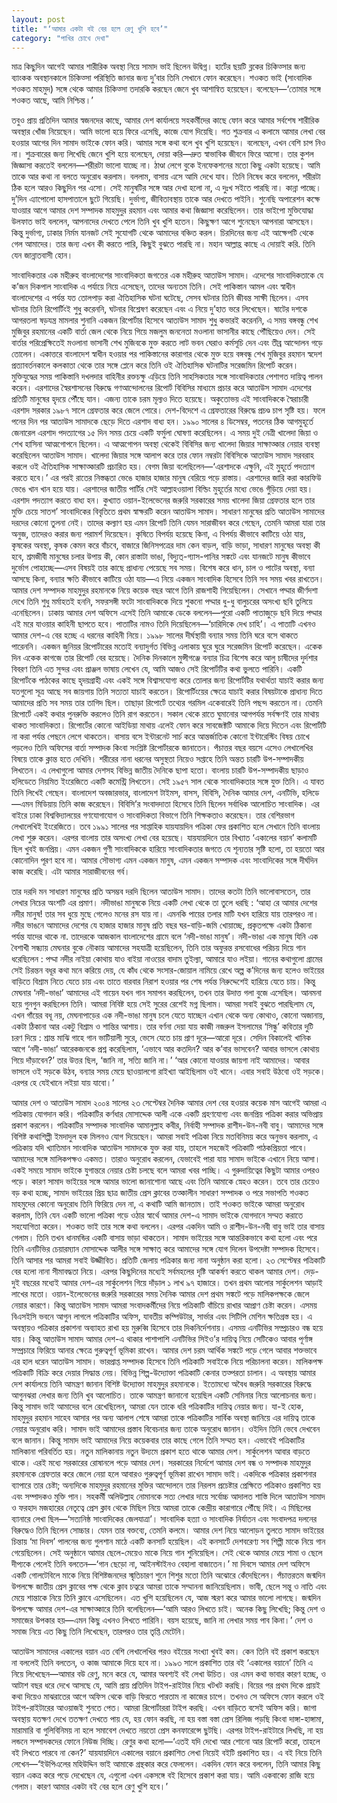 ```yaml
---
layout: post
title: "‘আমার একটা বই বের হলে রেণু খুশি হবে’"
category: "পাখির চোখে দেখা"
---
```

মাত্র কিছুদিন আগেই আমার শারীরিক অবস্থা নিয়ে সামাদ ভাই ছিলেন উদ্বিগ্ন। হার্টের ছয়টি ব্লকের চিকিত্সার জন্য ব্যাংকক অবস্থানকালে চিকিত্সা পরিস্থিতি জানার জন্য দু’বার তিনি সেখানে ফোন করেছেন। শওকত ভাই (সাংবাদিক শওকত মাহমুদ) সঙ্গে থেকে আমার চিকিত্সা তদারকি করছেন জেনে খুব আশান্বিত হয়েছেন। বলেছেন—‘তোমার সঙ্গে শওকত আছে, আমি নিশ্চিন্ত।’

তবুও প্রায় প্রতিদিন আমার স্বজনদের কাছে, আমার দেশ কার্যালয়ে সহকর্মীদের কাছে ফোন করে আমার সর্বশেষ শারীরিক অবস্থার খোঁজ নিয়েছেন। আমি ভালো হয়ে ফিরে এসেছি, কাজে যোগ দিয়েছি। গত শুক্রবার এ কলামে আমার লেখা বের হওয়ার আগের দিন সামাদ ভাইকে ফোন করি। আমার সঙ্গে কথা বলে খুব খুশি হয়েছেন। বলেছেন, এখন বেশি চাপ নিও না। শুক্রবারের জন্য লিখেছি জেনে খুশি হয়ে বলেছেন, দোয়া করি—দ্রুত স্বাভাবিক জীবনে ফিরে আসো। তার কুশল জিজ্ঞাসা করতেই বললেন—শরীরটা ভালো যাচ্ছে না। ঠাণ্ডা লেগে বুকে ইনফেকশনের মতো কিছু একটা হয়েছে। আমি তাকে আর কথা না বলতে অনুরোধ করলাম। বললাম, বাসায় এসে আমি দেখে যাব। তিনি নিষেধ করে বললেন, শরীরটা ঠিক হলে আরও কিছুদিন পর এসো।
সেই মানুষটির সঙ্গে আর দেখা হলো না, এ দুঃখ সইতে পারছি না। কান্না পাচ্ছে। দু’দিন এ্যাপোলো হাসপাতালে ছুটে গিয়েছি। দুর্ভাগ্য, জীবিতাবস্থায় তাকে আর দেখতে পাইনি। শুনেছি অপারেশন কক্ষে যাওয়ার আগে আমার দেশ সম্পাদক মাহমুদুর রহমান এবং আমার কথা জিজ্ঞাসা করেছিলেন। তার ভাইপো মুক্তিযোদ্ধা উলফাত ভাই বললেন, আপনাদের দেখতে পেলে তিনি খুব খুশি হতেন। কিছুক্ষণ আগে শুনেছেন আপনারা আসছেন। কিন্তু দুর্ভাগ্য, ঢাকার নির্মম যানজট সেই সুযোগটি থেকে আমাদের বঞ্চিত করল। চিরদিনের জন্য এই আক্ষেপটি থেকে গেল আমাদের। তার জন্য এখন কী করতে পারি, কিছুই বুঝতে পারছি না। মহান আল্লাহ্র কাছে এ দোয়াই করি. তিনি যেন জান্নাতবাসী হোন।

সাংবাদিকতার এক মহীরুহ
বাংলাদেশের সাংবাদিকতা জগতের এক মহীরুহ আতাউস সামাদ। এদেশের সাংবাদিকতাকে যে ক’জন দিকপাল সাংবাদিক এ পর্যায়ে নিয়ে এসেছেন, তাদের অন্যতম তিনি। সেই পাকিস্তান আমল এবং স্বাধীন বাংলাদেশের এ পর্যন্ত যত তোলপাড় করা ঐতিহাসিক ঘটনা ঘটেছে, সেসব ঘটনার তিনি জীবন্ত সাক্ষী ছিলেন। এসব ঘটনার তিনি রিপোর্টিংই শুধু করেননি, ঘটনার বিশ্লেষণ করেছেন এবং এ নিয়ে দু’হাত ভরে লিখেছেন। ষাটের দশকে আগরতলা ষড়যন্ত্র মামলার শুনানি একজন রিপোর্টার হিসেবে আতাউস সামাদ শুধু কভারই করেননি, এ সময় বঙ্গবন্ধু শেখ মুজিবুর রহমানের একটি বার্তা জেল থেকে নিয়ে গিয়ে মজলুম জননেতা মওলানা ভাসানীর কাছে পৌঁছিয়েও দেন। সেই বার্তার পরিপ্রেক্ষিতেই মওলানা ভাসানী শেখ মুজিবকে মুক্ত করতে লাট ভবন ঘেরাও কর্মসূচি দেন এবং তীব্র আন্দোলন গড়ে তোলেন। একাত্তরে বাংলাদেশ স্বাধীন হওয়ার পর পাকিস্তানের কারাগার থেকে মুক্ত হয়ে বঙ্গবন্ধু শেখ মুজিবুর রহমান স্বদেশ প্রত্যাবর্তনকালে কলকাতা থেকে তার সঙ্গে প্লেনে করে তিনি ওই ঐতিহাসিক ঘটনাটির সরেজমিন রিপোর্ট করেন। মুক্তিযুদ্ধের সময় পাকিস্তানি দখলদার বাহিনীর রক্তচক্ষু এড়িয়ে তিনি সাহসিকতার সঙ্গে সাংবাদিকতার পেশাগত দায়িত্ব পালন করেন। এরশাদের স্বৈরশাসনের বিরুদ্ধে গণআন্দোলনের রিপোর্ট বিবিসির মাধ্যমে প্রচার করে আতাউস সামাদ এদেশের প্রতিটি মানুষের হৃদয়ে পৌঁছে যান। এজন্য তাকে চরম মূল্যও দিতে হয়েছে। অকুতোভয় এই সাংবাদিককে স্বৈরাচারী এরশাদ সরকার ১৯৮৭ সালে গ্রেফতার করে জেলে পোরে। দেশ-বিদেশে এ গ্রেফতারের বিরুদ্ধে প্রচণ্ড চাপ সৃষ্টি হয়। ফলে পনের দিন পর আতাউস সামাদকে ছেড়ে দিতে এরশাদ বাধ্য হন।
১৯৯০ সালের ৪ ডিসেম্বর, পতনের ঠিক আগমুহূর্তে জেনারেল এরশাদ পদত্যাগের ১৫ দিন সময় চেয়ে একটি ফর্মুলা ঘোষণা করেছিলেন। এ সময় দুই নেত্রী খালেদা জিয়া ও শেখ হাসিনা আত্মগোপনে ছিলেন। এ আত্মগোপন অবস্থা থেকেই বিবিসির জন্য খালেদা জিয়ার সাক্ষাত্কার নেয়ার ব্যবস্থা করেছিলেন আতাউস সামাদ। খালেদা জিয়ার সঙ্গে আলাপ করে তার ফোন নম্বরটা বিবিসিকে আতাউস সামাদ সরবরাহ করলে ওই ঐতিহাসিক সাক্ষাত্কারটি প্রচারিত হয়। বেগম জিয়া বলেছিলেন—‘এরশাদকে এক্ষুনি, এই মুহূর্তে পদত্যাগ করতে হবে।’ এর পরই রাতের নিস্তব্ধতা ভেঙে হাজার হাজার মানুষ বেরিয়ে পড়ে রাস্তায়। এরশাদের জারি করা কারফিউ ভেঙে খান খান হয়ে যায়। এরশাদের জাতীয় পার্টির সেই আল্লাহওয়ালা বিল্ডিং মুহূর্তের মধ্যে ভেঙে গুঁড়িয়ে দেয়া হয়। এরশাদ পদত্যাগ করতে বাধ্য হন। কুখ্যাত ওয়ান-ইলেভেনের জরুরি সরকারের সময় খালেদা জিয়া গ্রেফতার হলে তার মুক্তি চেয়ে সাতশ’ সাংবাদিকের বিবৃতিতে প্রথম স্বাক্ষরটি করেন আতাউস সামাদ।
সাধারণ মানুষের প্রতি আতাউস সামাদের দরদের কোনো তুলনা নেই। তাদের কল্যাণ হয় এমন রিপোর্ট তিনি যেমন সারাজীবন করে গেছেন, তেমনি আমরা যারা তার অনুজ, তাদেরও করার জন্য পরামর্শ দিয়েছেন। কৃষিতে বিপর্যয় হয়েছে কিনা, এ বিপর্যয় কীভাবে কাটিয়ে ওঠা যায়, কৃষকের অবস্থা, কৃষক কেমন করে বাঁচবে, বাজারে জিনিসপত্রের দাম কেন বাড়ল, বাড়ি ভাড়া, সাধারণ মানুষের অবস্থা কী হবে, শ্রমজীবী মানুষের চলার উপায় কী, কোন রাস্তাটা ভাঙা, বিদ্যুত্-গ্যাস-পানির সঙ্কটে এবং যানজটে মানুষ কীভাবে দুর্ভোগ পোহাচ্ছে—এসব বিষয়ই তার কাছে প্রাধান্য পেয়েছে সব সময়। বিশেষ করে ধান, চাল ও পাটের অবস্থা, বন্যা আসছে কিনা, বন্যার ক্ষতি কীভাবে কাটিয়ে ওঠা যায়—এ নিয়ে একজন সাংবাদিক হিসেবে তিনি সব সময় খবর রাখতেন। আমার দেশ সম্পাদক মাহমুদুর রহমানকে নিয়ে কয়েক বছর আগে তিনি রাজশাহী গিয়েছিলেন। সেখানে পদ্মার জীর্ণদশা দেখে তিনি শুধু মর্মাহতই হননি, সফরসঙ্গী ফটো সাংবাদিককে দিয়ে শুকনো পদ্মার ধু-ধু বালুচরের অসংখ্য ছবি তুলিয়ে এনেছিলেন। ঢাকায় আমার দেশ অফিসে এসেই তিনি আমাকে ডেকে বললেন—পুরো একটি পাতাজুড়ে ছবি দিয়ে পদ্মার এই মরে যাওয়ার কাহিনী ছাপতে হবে। পাতাটির নামও তিনি দিয়েছিলেন—‘চারিদিকে দেখ চাহি’। এ পাতাটি এখনও আমার দেশ-এ বের হচ্ছে এ ধরনের কাহিনী নিয়ে।
১৯৯৮ সালের দীর্ঘস্থায়ী বন্যার সময় তিনি ঘরে বসে থাকতে পারেননি। একজন জুনিয়র রিপোর্টারের মতোই বন্যাদুর্গত বিভিন্ন এলাকায় ঘুরে ঘুরে সরেজমিন রিপোর্ট করেছেন। একেক দিন একেক কাগজে তার রিপোর্ট বের হয়েছে। দৈনিক দিনকালে মুন্সীগঞ্জে বন্যার চিত্র বিশেষ করে আলু চাষীদের দুর্দশার বিবরণ তিনি এত সুন্দর এবং প্রাঞ্জল ভাষায় লেখেন যে, আমি আজও সেই রিপোর্টটির কথা ভুলতে পারিনি।
একটি রিপোর্টকে পাঠকের কাছে হৃদয়গ্রাহী এবং একই সঙ্গে বিশ্বাসযোগ্য করে তোলার জন্য রিপোর্টটির যথার্থতা যাচাই করার জন্য যতগুলো সূত্র আছে সব জায়গায় তিনি সত্যতা যাচাই করতেন। রিপোর্টিংয়ের ক্ষেত্রে যাচাই করার বিষয়টাকে প্রাধান্য দিতে আমাদের প্রতি সব সময় তার তাগিদ ছিল। তাছাড়া রিপোর্টে তথ্যের গরমিল একেবারেই তিনি পছন্দ করতেন না। তেমনি রিপোর্টে একই কথার পুনরুক্তি করলেও তিনি রাগ করতেন। সকাল থেকে রাতে ঘুমানোর আগপর্যন্ত সর্বক্ষণই তার মাথায় থাকত সাংবাদিকতা। রিপোর্টের কোনো আইডিয়া মাথায় এলেই ফোন করে সাবজেক্টটি আমাকে দিয়ে দিতেন এবং রিপোর্টটি না করা পর্যন্ত পেছনে লেগে থাকতেন। বাসায় বসে ইন্টারনেট সার্চ করে আন্তর্জাতিক কোনো ইন্টারেস্টিং বিষয় চোখে পড়লেও তিনি অফিসের বার্তা সম্পাদক কিংবা সংশ্লিষ্ট রিপোর্টারকে জানাতেন।
পঁচাত্তর বছর বয়সে এসেও লেখালেখির বিষয়ে তাকে ক্লান্ত হতে দেখিনি। শরীরের নানা ধরনের অসুস্থতা নিয়েও সপ্তাহে তিনি অন্তত চারটি উপ-সম্পাদকীয় লিখতেন। এ লেখাগুলো আমার দেশসহ বিভিন্ন জাতীয় দৈনিকে ছাপা হতো। বাংলায় চারটি উপ-সম্পাদকীয় ছাড়াও হলিডেতে নিয়মিত ইংরেজিতে একটি কমেন্ট্রি লিখতেন। সেই ১৯৫৭ সাল থেকে সাংবাদিকতার সঙ্গে যুক্ত তিনি। এ যাবত তিনি লিখেই গেছেন। বাংলাদেশ অবজারভার, বাংলাদেশ টাইমস, বাসস, বিবিসি, দৈনিক আমার দেশ, এনটিভি, হলিডে—এমন মিডিয়ায় তিনি কাজ করেছেন। বিবিসি’র সংবাদদাতা হিসেবে তিনি ছিলেন সর্বাধিক আলোচিত সাংবাদিক। এর বাইরে ঢাকা বিশ্ববিদ্যালয়ের গণযোগাযোগ ও সাংবাদিকতা বিভাগে তিনি শিক্ষকতাও করেছেন। তার বেশিরভাগ লেখালেখিই ইংরেজিতে। তবে ১৯৯১ সালের পর সাপ্তাহিক যায়যায়দিন পত্রিকা ফের প্রকাশিত হলে সেখানে তিনি বাংলায় লেখা শুরু করেন। এরপর বাংলায় তার অসংখ্য লেখা বের হয়েছে। যায়যায়দিনে তার বিখ্যাত ‘একালের বয়ান’ কলামটি ছিল খুবই জনপ্রিয়। এমন একজন গুণী সাংবাদিককে হারিয়ে সাংবাদিকতার জগতে যে শূন্যতার সৃষ্টি হলো, তা হয়তো আর কোনোদিন পূরণ হবে না। আমার সৌভাগ্য এমন একজন মানুষ, এমন একজন সম্পাদক এবং সাংবাদিকের সঙ্গে দীর্ঘদিন কাজ করেছি। এটা আমার সারাজীবনের গর্ব।

তার দরদি মন
সাধারণ মানুষের প্রতি অসম্ভব দরদি ছিলেন আতাউস সামাদ। তাদের কতটা তিনি ভালোবাসতেন, তার লেখার নিচের অংশটি এর প্রমাণ। নদীভাঙা মানুষকে নিয়ে একটি লেখা থেকে তা তুলে ধরছি :
‘আহা রে আমার দেশের নদীর মানুষ! তার সব ধুয়ে মুছে গেলেও মনের রস যায় না। এমনকি পায়ের তলার মাটি যখন হারিয়ে যায় তারপরও না।
নদীর ভাঙনে আমাদের দেশের যে হাজার হাজার মানুষ প্রতি বছর ঘর-বাড়ি-জমি খোয়াচ্ছে, প্রকৃতপক্ষে একটা ঠিকানা পর্যন্ত যাদের থাকে না. তাদেরকে আজকাল বাংলাদেশের গ্রামে বলে ‘নদী-ভাঙা মানুষ’।
নদী-ভাঙা এক মানুষ যিনি এক বৈশাখী সন্ধ্যায় মেঘনার বুকে নৌকায় আমাদের সহযাত্রী হয়েছিলেন, তিনি তার অফুরন্ত রসবোধের পরিচয় দিয়ে গান ধরেছিলেন :
পদ্মা নদীর নাইয়া
কোথায় যাও বাইয়া
নাওয়ের বাদাম তুইল্যা,
আমারে যাও লইয়া।
গানের কথাগুলো গ্রামের সেই চিরন্তন বধূর কথা মনে করিয়ে দেয়, যে কাঁধ থেকে সংসার-জোয়াল নামিয়ে রেখে অল্প ক’দিনের জন্য হলেও ভাইয়ের বাড়িতে বিশ্রাম নিতে যেতে চায় এবং তাতে বারবার নিরাশ হওয়ার পর শেষ পর্যন্ত নিরুদ্দেশেই হারিয়ে যেতে চায়।
কিন্তু মেঘনার ‘নদী-ভাঙা’ আমাদের এই গায়েন যখন গান সমাপন করছিলেন, তখন তার উদাত্ত গলা বুজে এসেছিল। আনমনা হয়ে গুনগুন করছিলেন তিনি। আমরা নিবিষ্ট হয়ে সেই সুরের রেশেই মগ্ন ছিলাম। আমরা সবাই বুঝতে পারছিলাম যে, এখন গাঁয়ের বধূ নয়, মেঘনাপাড়ের এক নদী-ভাঙা মানুষ চলে যেতে যাচ্ছেন এখান থেকে অন্য কোথাও, কোনো অজানায়, একটা ঠিকানা আর একটু বিশ্রাম ও শান্তির আশায়। তার বর্ণনা দেয়া যায় কাজী নজরুল ইসলামের ‘সিন্ধু’ কবিতার দুটি চরণ দিয়ে :
শ্রান্ত মাঝি গাহে গান ভাটিয়ালী সুরে,
ভেসে যেতে চায় প্রাণ দূরে—আরো দূরে।
সেদিন বিকালেই খানিক আগে ‘নদী-ভাঙা’ আরেকজনকে প্রশ্ন করেছিলাম, ‘এভাবে আর কতদিন? আর ক’বার ভাসবেন? আবার ভাসলে কোথায় গিয়ে দাঁড়াবেন?’
তার উত্তর ছিল, ‘জানি না, সত্যি জানি না।’
‘আর কোনো যাওয়ার জায়গা নাই আমাদের। আবার ভাসলে ওই সড়কে উঠব, বন্যার সময় মেয়ে ছাওয়ালগো রাইখ্যা আইছিলাম ওই খানে। এবার সবাই উঠবো ওই সড়কে। এরপর হে যেইখানে লইয়া যায় যাবো।’

আমার দেশ ও আতাউস সামাদ
২০০৪ সালের ২৩ সেপ্টেম্বর দৈনিক আমার দেশ বের হওয়ার কয়েক মাস আগেই আমরা এ পত্রিকায় যোগদান করি। পত্রিকাটির কর্ণধার মোসাদ্দেক আলী একে একটি গ্রহণযোগ্য এবং জনপ্রিয় পত্রিকা করার অভিপ্রায় প্রকাশ করলেন। পত্রিকাটির সম্পাদক সাংবাদিক আমানুল্লাহ কবীর, নির্বাহী সম্পাদক রাশীদ-উন-নবী বাবু। আমাদের সঙ্গে বিশিষ্ট কথাশিল্পী ইমদাদুল হক মিলনও যোগ দিয়েছেন। আমরা সবাই পত্রিকা নিয়ে মতবিনিময় করে অনুভব করলাম, এ পত্রিকায় যদি খ্যাতিমান সাংবাদিক আতাউস সামাদকে যুক্ত করা যায়, তাহলে সহজেই পত্রিকাটি পাঠকপ্রিয়তা পাবে। আমাদের সঙ্গে মালিকপক্ষও একমত। তারাও অনুরোধ করলেন, যেভাবেই পারা যায় সামাদ ভাইকে এখানে নিয়ে আসা। একই সময়ে সামাদ ভাইকে যুগান্তরে নেয়ার চেষ্টা চলছে বলে আমরা খবর পাচ্ছি। এ গুরুদায়িত্বের কিছুটা আমার ওপরও পড়ে। কারণ সামাদ ভাইয়ের সঙ্গে আমার ভালো জানাশোনা আছে এবং তিনি আমাকে স্নেহও করেন। তবে তার চেয়েও বড় কথা হচ্ছে, সামাদ ভাইয়ের প্রিয় ছাত্র জাতীয় প্রেস ক্লাবের তত্কালীন সাধারণ সম্পাদক ও পরে সভাপতি শওকত মাহমুদের কোনো অনুরোধ তিনি ফিরিয়ে দেন না, এ কথাটি আমি জানতাম। তাই শওকত ভাইকে আমরা অনুরোধ করলাম, তিনি যেন একটি ভালো পত্রিকা গড়ে ওঠার স্বার্থে আমার দেশ-এ সামাদ ভাইকে যোগদানে সম্মত করাতে সহযোগিতা করেন। শওকত ভাই তার সঙ্গে কথা বললেন। এরপর একদিন আমি ও রাশীদ-উন-নবী বাবু ভাই তার বাসায় গেলাম। তিনি তখন ধানমন্ডির একটি বাসায় ভাড়া থাকতেন। সামাদ ভাইয়ের সঙ্গে আন্তরিকভাবে কথা হলো এবং পরে তিনি এনটিভির চেয়ারম্যান মোসাদ্দেক আলীর সঙ্গে সাক্ষাত্ করে আমাদের সঙ্গে যোগ দিলেন উপদেষ্টা সম্পাদক হিসেবে।
তিনি আসার পর আমরা সবাই উজ্জীবিত। প্রতিটি জেলায় পত্রিকার জন্য নানা অনুষ্ঠান করা হলো। ২৩ সেপ্টেম্বর পত্রিকাটি বের হলো নানা সীমাবদ্ধতা নিয়ে। এরপর কিছুদিনের মধ্যেই সর্বমহলের দৃষ্টি আকর্ষণ করতে থাকল আমার দেশ। দেড়-দুই বছরের মধ্যেই আমার দেশ-এর সার্কুলেশন গিয়ে দাঁড়াল ১ লাখ ৯৭ হাজারে। তখন প্রথম আলোর সার্কুলেশন আড়াই লাখের মতো। ওয়ান-ইলেভেনের জরুরি সরকারের সময় দৈনিক আমার দেশ প্রথম সঙ্কটে পড়ে মালিকপক্ষকে জেলে নেয়ার কারণে। কিন্তু আতাউস সামাদ আমরা সংবাদকর্মীদের নিয়ে পত্রিকাটি বাঁচিয়ে রাখার আপ্রাণ চেষ্টা করেন। এসময় বিএসইসি ভবনে আগুন লাগলে পত্রিকাটির অফিস, যাবতীয় কম্পিউটার, সার্ভার এবং সিটিপি মেশিন ক্ষতিগ্রস্ত হয়। এ অবস্থায়ও পত্রিকার প্রকাশনা অব্যাহত রাখা হয় মুরুব্বি হিসেবে তার দিকনির্দেশনায়। এসময় এনটিভির সম্প্রচারও বন্ধ হয়ে যায়। কিন্তু আতাউস সামাদ আমার দেশ-এ থাকার পাশাপাশি এনটিভির সিইও’র দায়িত্ব নিয়ে সেটিকেও আবার পূর্ণাঙ্গ সম্প্রচারে ফিরিয়ে আনার ক্ষেত্রে গুরুত্বপূর্ণ ভূমিকা রাখেন। আমার দেশ চরম আর্থিক সঙ্কটে পড়ে গেলে আবার শক্তভাবে এর হাল ধরেন আতাউস সামাদ। ভারপ্রাপ্ত সম্পাদক হিসেবে তিনি পত্রিকাটি সবাইকে নিয়ে পরিচালনা করেন। মালিকপক্ষ পত্রিকাটি বিক্রি করে দেয়ার সিদ্ধান্ত নেয়। বিভিন্ন শিল্প-উদ্যোক্তা পত্রিকাটি কেনার তত্পরতা চালান। এ অবস্থায় আমার দেশ কার্যালয়ে তিনি আমন্ত্রণ জানান বিশিষ্ট উদ্যোক্তা মাহমুদুর রহমানকে। ইতোমধ্যে অবৈধ জরুরি সরকারের বিরুদ্ধে আগুনঝরা লেখার জন্য তিনি খুব আলোচিত। তাকে আমন্ত্রণ জানানো হয়েছিল একটি সেমিনার নিয়ে আলোচনার জন্য। কিন্তু সামাদ ভাই আমাদের বলে রেখেছিলেন, আমরা যেন তাকে ধরি পত্রিকাটির দায়িত্ব নেয়ার জন্য। যা-ই হোক, মাহমুদুর রহমান সাহেব আসার পর অন্য আলাপ শেষে আমরা তাকে পত্রিকাটির সার্বিক অবস্থা জানিয়ে এর দায়িত্ব তাকে নেয়ার অনুরোধ করি। সামাদ ভাই আমাদের প্রস্তাব বিবেচনার জন্য তাকে অনুরোধ জানান। ওইদিন তিনি ভেবে দেখবেন বলে জানান। কিন্তু সামাদ ভাই আমাদের নিয়ে কয়েকবার তার কাছে গেলে তিনি সম্মত হন। এভাবেই পত্রিকাটির মালিকানা পরিবর্তিত হয়।
নতুন মালিকানায় নতুন উদ্যমে প্রকাশ হতে থাকে আমার দেশ। সার্কুলেশন আবার বাড়তে থাকে। এরই মধ্যে সরকারের রোষানলে পড়ে আমার দেশ। সরকারের নির্দেশে আমার দেশ বন্ধ ও সম্পাদক মাহমুদুর রহমানকে গ্রেফতার করে জেলে নেয়া হলে আবারও গুরুত্বপূর্ণ ভূমিকা রাখেন সামাদ ভাই। একদিকে পত্রিকার প্রকাশনার ব্যাপারে তার চেষ্টা; অন্যদিকে মাহমুদুর রহমানের মুক্তির আন্দোলনে তার নিরলস প্রচেষ্টার প্রেক্ষিতে পত্রিকাও প্রকাশিত হয় এবং সম্পাদকও মুক্তি পান। সহকর্মী অলিউল্লাহ নোমানকে সত্য লেখার দায়ে সর্বোচ্চ আদালত শাস্তি দিলে আতাউস সামাদ ও ফরহাদ মজহারের নেতৃত্বে প্রেস ক্লাব থেকে মিছিল নিয়ে আমরা তাকে কেন্দ্রীয় কারাগারে পৌঁছে দিই। এ মিছিলের ব্যানারে লেখা ছিল—‘সত্যনিষ্ঠ সাংবাদিকের জেলযাত্রা’। সাংবাদিক হত্যা ও সাংবাদিক নির্যাতন এবং সংবাদপত্র দলনের বিরুদ্ধেও তিনি ছিলেন সোচ্চার। যেমন তার বক্তব্যে, তেমনি কলমে।
আমার দেশ নিয়ে আলোড়ন তুলতে সামাদ ভাইয়ের চিন্তায় ‘মা দিবস’ পালনের জন্য গুলশান মাঠে একটি কনসার্ট হয়েছিল। এই কনসার্টে দেশবরেণ্য সব শিল্পী মাকে নিয়ে গান গেয়েছিলেন। সেই অনুষ্ঠানে আমার ছেলে-মেয়েও মাকে নিয়ে গান শুনিয়েছিল। সেই থেকে আমার মেয়ে শামা ও ছেলে দীপ্যকে পেলেই তিনি বলতেন—‘গান ছেড়ো না, আইনস্টাইনও বেহালা বাজাতেন।’ মা দিবসে আমার দেশ অফিসে একটি গোলটেবিলে মাকে নিয়ে বিশিষ্টজনদের স্মৃতিচারণ শুনে শিশুর মতো তিনি অঝোরে কেঁদেছিলেন। পঁচাত্তরতম জন্মদিন উপলক্ষে জাতীয় প্রেস ক্লাবের পক্ষ থেকে ক্লাব চত্বরে আমরা তাকে সম্মাননা জানিয়েছিলাম। ভাবী, ছেলে সন্তু ও নাতি এবং মেয়ে শান্তাকে নিয়ে তিনি ক্লাবে এসেছিলেন। এত খুশি হয়েছিলেন যে, আজ স্মরণ করে আমার ভালো লাগছে। জন্মদিন উপলক্ষে আমার দেশ-এর সাক্ষাত্কারে তিনি বলেছিলেন—‘আমি আরও লিখতে চাই। অনেক কিছু লিখেছি; কিন্তু দেশ ও সমাজের উপকার হয়—এমন কিছু এখনও লিখতে পারিনি। বয়স হয়েছে, জানি না লেখার সময় পাব কিনা।’ দেশ ও সমাজ নিয়ে এত কিছু তিনি লিখেছেন, তারপরও তার তৃপ্তি মেটেনি।

আতাউস সামাদের একালের বয়ান
এত বেশি লেখালেখির পরও বইয়ের সংখ্যা খুবই কম। কেন তিনি বই প্রকাশ করছেন না বললেই তিনি বলতেন, ও কাজ আমাকে দিয়ে হবে না। ১৯৯৩ সালে প্রকাশিত তার বই ‘একালের বয়ানে’ তিনি এ নিয়ে লিখেছেন—আমার বউ রেণু, মনে করে যে, আমার অবশ্যই বই লেখা উচিত। ওর এমন কথা ভাবার কারণ হচ্ছে, ও আটাশ বছর ধরে দেখে আসছে যে, আমি প্রায় প্রতিদিন টাইপ-রাইটার নিয়ে খটখট করছি। বিয়ের পর প্রথম দিকে প্রায়ই কথা দিয়েও মাঝরাতের আগে অফিস থেকে বাড়ি ফিরতে পারতাম না কাজের চাপে। তখনও সে অফিসে ফোন করলে ওই টাইপ-রাইটারের আওয়াজই শুনতে পেত। আমরা রিপোর্টাররা টাইপ করছি। এখন বাড়িতে বসেই অফিস করি। জাগা অবস্থায় যতক্ষণ দেখে ততক্ষণ দেখতে পায় যে, হয় ফোন করছি, না হয় বস্তা বস্তা প্রেস রিলিজ পড়ছি কিংবা দাঙ্গা-হাঙ্গামা, মারামারি বা গুলিবিনিময় না হলে সমাবেশ দেখতে নয়তো প্রেস কনফারেন্সে ছুটছি। এরপর টাইপ-রাইটারে লিখছি, না হয় লন্ডনে সম্পাদকদের ফোনে নিউজ দিচ্ছি। রেণুর কথা হলো—‘এতই যদি দেখো আর শোনো আর রিপোর্ট করো, তাহলে বই লিখতে পারবে না কেন?’ যায়যায়দিনে একালের বয়ানে প্রকাশিত লেখা নিয়েই বইটি প্রকাশিত হয়। এ বই নিয়ে তিনি লেখেন—‘ইউপিএলের মহিউদ্দিন ভাই আমাকে গ্রন্থকার করে ফেললেন। একদিন ফোন করে বললেন, তিনি আমার কিছু বয়ান একত্র করে পড়ে দেখেছেন যে, এগুলো এখন একসঙ্গে বই হিসেবে প্রকাশ করা যায়। আমি একবাক্যে রাজি হয়ে গেলাম। কারণ আমার একটা বই বের হলে রেণু খুশি হবে।’
